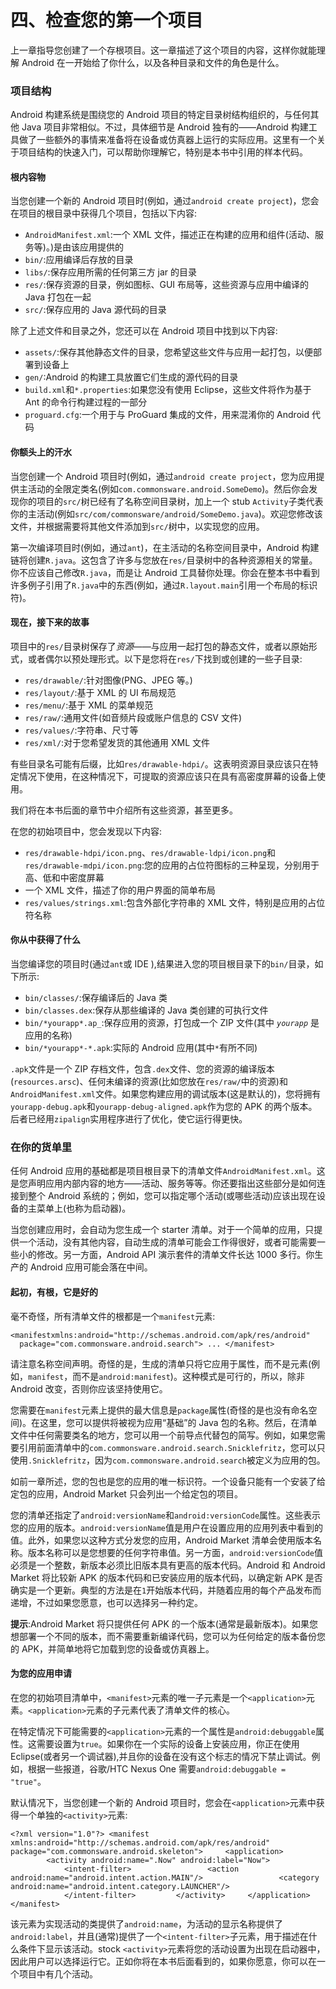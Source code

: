 # 四、检查您的第一个项目

上一章指导您创建了一个存根项目。这一章描述了这个项目的内容，这样你就能理解 Android 在一开始给了你什么，以及各种目录和文件的角色是什么。

### 项目结构

Android 构建系统是围绕您的 Android 项目的特定目录树结构组织的，与任何其他 Java 项目非常相似。不过，具体细节是 Android 独有的——Android 构建工具做了一些额外的事情来准备将在设备或仿真器上运行的实际应用。这里有一个关于项目结构的快速入门，可以帮助你理解它，特别是本书中引用的样本代码。

#### 根内容物

当您创建一个新的 Android 项目时(例如，通过`android create project`)，您会在项目的根目录中获得几个项目，包括以下内容:

*   `AndroidManifest.xml`:一个 XML 文件，描述正在构建的应用和组件(活动、服务等)。)是由该应用提供的
*   `bin/`:应用编译后存放的目录
*   `libs/`:保存应用所需的任何第三方 jar 的目录
*   `res/`:保存资源的目录，例如图标、GUI 布局等，这些资源与应用中编译的 Java 打包在一起
*   `src/`:保存应用的 Java 源代码的目录

除了上述文件和目录之外，您还可以在 Android 项目中找到以下内容:

*   `assets/`:保存其他静态文件的目录，您希望这些文件与应用一起打包，以便部署到设备上
*   `gen/`:Android 的构建工具放置它们生成的源代码的目录
*   `build.xml`和`*.properties`:如果您没有使用 Eclipse，这些文件将作为基于 Ant 的命令行构建过程的一部分
*   `proguard.cfg`:一个用于与 ProGuard 集成的文件，用来混淆你的 Android 代码

#### 你额头上的汗水

当您创建一个 Android 项目时(例如，通过`android create project`，您为应用提供主活动的全限定类名(例如`com.commonsware.android.SomeDemo`)。然后你会发现你的项目的`src/`树已经有了名称空间目录树，加上一个 stub `Activity`子类代表你的主活动(例如`src/com/commonsware/android/SomeDemo.java`)。欢迎您修改该文件，并根据需要将其他文件添加到`src/`树中，以实现您的应用。

第一次编译项目时(例如，通过`ant`)，在主活动的名称空间目录中，Android 构建链将创建`R.java`。这包含了许多与您放在`res/`目录树中的各种资源相关的常量。你不应该自己修改`R.java`，而是让 Android 工具替你处理。你会在整本书中看到许多例子引用了`R.java`中的东西(例如，通过`R.layout.main`引用一个布局的标识符)。

#### 现在，接下来的故事

项目中的`res/`目录树保存了*资源*——与应用一起打包的静态文件，或者以原始形式，或者偶尔以预处理形式。以下是您将在`res/`下找到或创建的一些子目录:

*   `res/drawable/`:针对图像(PNG、JPEG 等。)
*   `res/layout/`:基于 XML 的 UI 布局规范
*   `res/menu/`:基于 XML 的菜单规范
*   `res/raw/`:通用文件(如音频片段或账户信息的 CSV 文件)
*   `res/values/`:字符串、尺寸等
*   `res/xml/`:对于您希望发货的其他通用 XML 文件

有些目录名可能有后缀，比如`res/drawable-hdpi/`。这表明资源目录应该只在特定情况下使用，在这种情况下，可提取的资源应该只在具有高密度屏幕的设备上使用。

我们将在本书后面的章节中介绍所有这些资源，甚至更多。

在您的初始项目中，您会发现以下内容:

*   `res/drawable-hdpi/icon.png`、`res/drawable-ldpi/icon.png`和`res/drawable-mdpi/icon.png`:您的应用的占位符图标的三种呈现，分别用于高、低和中密度屏幕
*   一个 XML 文件，描述了你的用户界面的简单布局
*   `res/values/strings.xml`:包含外部化字符串的 XML 文件，特别是应用的占位符名称

#### 你从中获得了什么

当您编译您的项目时(通过`ant`或 IDE ),结果进入您的项目根目录下的`bin/`目录，如下所示:

*   `bin/classes/`:保存编译后的 Java 类
*   `bin/classes.dex`:保存从那些编译的 Java 类创建的可执行文件
*   `bin/*yourapp*.ap_`:保存应用的资源，打包成一个 ZIP 文件(其中 *`yourapp`* 是应用的名称)
*   `bin/*yourapp*-*.apk`:实际的 Android 应用(其中`*`有所不同)

`.apk`文件是一个 ZIP 存档文件，包含`.dex`文件、您的资源的编译版本(`resources.arsc`)、任何未编译的资源(比如您放在`res/raw/`中的资源)和`AndroidManifest.xml`文件。如果您构建应用的调试版本(这是默认的)，您将拥有`yourapp-debug.apk`和`yourapp-debug-aligned.apk`作为您的 APK 的两个版本。后者已经用`zipalign`实用程序进行了优化，使它运行得更快。

### 在你的货单里

任何 Android 应用的基础都是项目根目录下的清单文件`AndroidManifest.xml`。这是您声明应用内部内容的地方——活动、服务等等。你还要指出这些部分是如何连接到整个 Android 系统的；例如，您可以指定哪个活动(或哪些活动)应该出现在设备的主菜单上(也称为启动器)。

当您创建应用时，会自动为您生成一个 starter 清单。对于一个简单的应用，只提供一个活动，没有其他内容，自动生成的清单可能会工作得很好，或者可能需要一些小的修改。另一方面，Android API 演示套件的清单文件长达 1000 多行。你生产的 Android 应用可能会落在中间。

#### 起初，有根，它是好的

毫不奇怪，所有清单文件的根都是一个`manifest`元素:

`<manifestxmlns:android="http://schemas.android.com/apk/res/android"
  package="com.commonsware.android.search">
...
</manifest>`

请注意名称空间声明。奇怪的是，生成的清单只将它应用于属性，而不是元素(例如，`manifest`，而不是`android:manifest`)。这种模式是可行的，所以，除非 Android 改变，否则你应该坚持使用它。

您需要在`manifest`元素上提供的最大信息是`package`属性(奇怪的是也没有命名空间)。在这里，您可以提供将被视为应用“基础”的 Java 包的名称。然后，在清单文件中任何需要类名的地方，您可以用一个前导点代替包的简写。例如，如果您需要引用前面清单中的`com.commonsware.android.search.Snicklefritz`，您可以只使用`.Snicklefritz`，因为`com.commonsware.android.search`被定义为应用的包。

如前一章所述，您的包也是您的应用的唯一标识符。一个设备只能有一个安装了给定包的应用，Android Market 只会列出一个给定包的项目。

您的清单还指定了`android:versionName`和`android:versionCode`属性。这些表示您的应用的版本。`android:versionName`值是用户在设置应用的应用列表中看到的值。此外，如果您以这种方式分发您的应用，Android Market 清单会使用版本名称。版本名称可以是您想要的任何字符串值。另一方面，`android:versionCode`值必须是一个整数，新版本必须比旧版本具有更高的版本代码。Android 和 Android Market 将比较新 APK 的版本代码和已安装应用的版本代码，以确定新 APK 是否确实是一个更新。典型的方法是在`1`开始版本代码，并随着应用的每个产品发布而递增，不过如果您愿意，也可以选择另一种约定。

**提示**:Android Market 将只提供任何 APK 的一个版本(通常是最新版本)。如果您想部署一个不同的版本，而不需要重新编译代码，您可以为任何给定的版本备份您的 APK，并简单地将它加载到您的设备或仿真器上。

#### 为您的应用申请

在您的初始项目清单中，`<manifest>`元素的唯一子元素是一个`<application>`元素。`<application>`元素的子元素代表了清单文件的核心。

在特定情况下可能需要的`<application>`元素的一个属性是`android:debuggable`属性。这需要设置为`true`。如果你在一个实际的设备上安装应用，你正在使用 Eclipse(或者另一个调试器),并且你的设备在没有这个标志的情况下禁止调试。例如，根据一些报道，谷歌/HTC Nexus One 需要`android:debuggable = "true"`。

默认情况下，当您创建一个新的 Android 项目时，您会在`<application>`元素中获得一个单独的`<activity>`元素:

`<?xml version="1.0"?>
<manifest xmlns:android="http://schemas.android.com/apk/res/android" package="com.commonsware.android.skeleton">
    <application>
        <activity android:name=".Now" android:label="Now">
            <intent-filter>
                <action android:name="android.intent.action.MAIN"/>
                <category android:name="android.intent.category.LAUNCHER"/>
            </intent-filter>
        </activity>
    </application>
</manifest>`

该元素为实现活动的类提供了`android:name`，为活动的显示名称提供了`android:label`，并且(通常)提供了一个`<intent-filter>`子元素，用于描述在什么条件下显示该活动。stock `<activity>`元素将您的活动设置为出现在启动器中，因此用户可以选择运行它。正如你将在本书后面看到的，如果你愿意，你可以在一个项目中有几个活动。